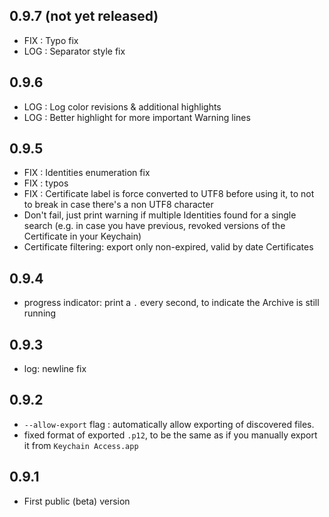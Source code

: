 ## 0.9.7 (not yet released)

- FIX : Typo fix
- LOG : Separator style fix


## 0.9.6

- LOG : Log color revisions & additional highlights
- LOG : Better highlight for more important Warning lines


## 0.9.5

- FIX : Identities enumeration fix
- FIX : typos
- FIX : Certificate label is force converted to UTF8 before using it, to not to break in case there's a non UTF8 character
- Don't fail, just print warning if multiple Identities found for a single search (e.g. in case you have previous, revoked versions of the Certificate in your Keychain)
- Certificate filtering: export only non-expired, valid by date Certificates


## 0.9.4

- progress indicator: print a `.` every second, to indicate the Archive is still running


## 0.9.3

- log: newline fix


## 0.9.2

- `--allow-export` flag : automatically allow exporting of discovered files.
- fixed format of exported `.p12`, to be the same as if you manually export it from `Keychain Access.app`


## 0.9.1

- First public (beta) version
